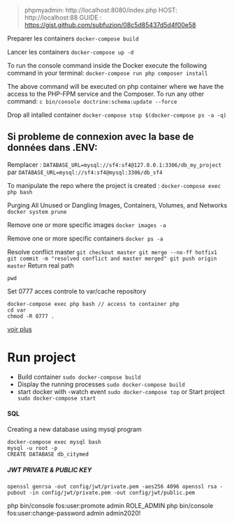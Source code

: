 > phpmyadmin: http://localhost:8080/index.php
  HOST: http://localhost:88 
  GUIDE : https://gist.github.com/subfuzion/08c5d85437d5d4f00e58
>
Preparer les containers 
`` docker-compose build ``

Lancer les containers
`` docker-compose up -d ``

To run the console command inside the Docker execute the following command in your terminal:
`` docker-compose run php composer install ``

The above command will be executed on php container where we have the access to the PHP-FPM service and the Composer. To run any other command:
`` c bin/console doctrine:schema:update --force ``

Drop  all intalled container
`` docker-compose stop $(docker-compose ps -a -q) ``

Si probleme de connexion  avec la base de données dans .ENV: 
------------

Remplacer : 
`` DATABASE_URL=mysql://sf4:sf4@127.0.0.1:3306/db_my_project ``
par 
`` DATABASE_URL=mysql://sf4:sf4@mysql:3306/db_sf4 `` 

To manipulate the repo where the project is created : 
`` docker-compose exec php bash ``

Purging All Unused or Dangling Images, Containers, Volumes, and Networks
`` docker system prune ``

Remove one or more specific images
`` docker images -a ``

Remove one or more specific containers
`` docker ps -a ``

Resolve conflict master 
``
git checkout master
git merge --no-ff hotfix1
git commit -m "resolved conflict and master merged"
git push origin master
``
Return real path 
```
pwd
```

Set 0777 acces controle to var/cache repository
```
docker-compose exec php bash // access to container php
cd var
chmod -R 0777 .
```
[voir plus](https://stackoverflow.com/questions/16955980/git-merge-master-into-feature-branch)

# Run project 
- Build container
`` sudo docker-compose build ``
-  Display the running processes
`` sudo docker-compose build ``
- start docker with -watch event
`` sudo docker-compose top ``
or Start project 
`` sudo docker-compose start``

#### SQL 

Creating a new database using mysql program
```
docker-compose exec mysql bash
mysql -u root -p
CREATE DATABASE db_citymed  
```

##### JWT PRIVATE & PUBLIC KEY 

``
openssl genrsa -out config/jwt/private.pem -aes256 4096
openssl rsa -pubout -in config/jwt/private.pem -out config/jwt/public.pem
``

  php bin/console fos:user:promote admin ROLE_ADMIN
  php bin/console fos:user:change-password admin admin2020!